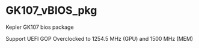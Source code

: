 # GK107_vBIOS_pkg
Kepler GK107 bios package

Support UEFI GOP
Overclocked to 1254.5 MHz (GPU) and 1500 MHz (MEM)
